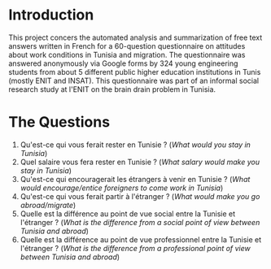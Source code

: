 # Introduction

This project concers the automated analysis and summarization of free text answers written in French for a 60-question questionnaire on attitudes about work conditions in Tunisia and migration. The questionnaire was answered anonymously via Google forms by 324 young engineering students from about 5 different public higher education institutions in Tunis (mostly ENIT and INSAT).  This questionnaire was part of an informal social research study at l'ENIT on the brain drain problem in Tunisia.

# The Questions
1. Qu'est-ce qui vous ferait rester en Tunisie ?  (*What would you stay in Tunisia*)
2. Quel salaire vous fera rester en Tunisie ?  (*What salary would make you stay in Tunisia*)
3. Qu'est-ce qui encouragerait les étrangers à venir en Tunisie ?   (*What would encourage/entice foreigners to come work in Tunisia*)
4. Qu'est-ce qui vous ferait partir à l'étranger ?  (*What would make you go abroad/migrate*)
5. Quelle est la différence au point de vue social entre la Tunisie et l'étranger ?  (*What is the difference from a social point of view between Tunisia and abroad*)
6. Quelle est la différence au point de vue professionnel entre la Tunisie et l'étranger ?  (*What is the difference from a professional point of view between Tunisia and abroad*)
